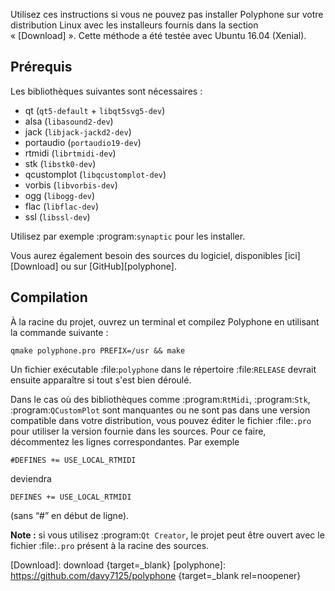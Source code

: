 Utilisez ces instructions si vous ne pouvez pas installer Polyphone sur votre distribution Linux avec les installeurs fournis dans la section «&nbsp;[Download]&nbsp;».
Cette méthode a été testée avec Ubuntu 16.04 (Xenial).


## Prérequis


Les bibliothèques suivantes sont nécessaires&nbsp;:

* qt (``qt5-default`` + ``libqt5svg5-dev``)
* alsa (``libasound2-dev``)
* jack (``libjack-jackd2-dev``)
* portaudio (``portaudio19-dev``)
* rtmidi (``librtmidi-dev``)
* stk (``libstk0-dev``)
* qcustomplot (``libqcustomplot-dev``)
* vorbis (``libvorbis-dev``)
* ogg (``libogg-dev``)
* flac (``libflac-dev``)
* ssl (``libssl-dev``)

Utilisez par exemple :program:`synaptic` pour les installer.

Vous aurez également besoin des sources du logiciel, disponibles [ici][Download] ou sur [GitHub][polyphone].


## Compilation


À la racine du projet, ouvrez un terminal et compilez Polyphone en utilisant la commande suivante&nbsp;:

```
qmake polyphone.pro PREFIX=/usr && make
```

Un fichier exécutable :file:`polyphone` dans le répertoire :file:`RELEASE` devrait ensuite apparaître si tout s'est bien déroulé.

Dans le cas où des bibliothèques comme :program:`RtMidi`, :program:`Stk`, :program:`QCustomPlot` sont manquantes ou ne sont pas dans une version compatible dans votre distribution, vous pouvez éditer le fichier :file:`.pro` pour utiliser la version fournie dans les sources.
Pour ce faire, décommentez les lignes correspondantes. Par exemple

```
#DEFINES += USE_LOCAL_RTMIDI
```

deviendra

```
DEFINES += USE_LOCAL_RTMIDI
```

(sans “#” en début de ligne).

<!-- note begin -->
**Note&nbsp;:** si vous utilisez :program:`Qt Creator`, le projet peut être ouvert avec le fichier :file:`.pro` présent à la racine des sources.
<!-- note end -->


[Download]:  download                              {target=_blank}
[polyphone]: https://github.com/davy7125/polyphone {target=_blank rel=noopener}
